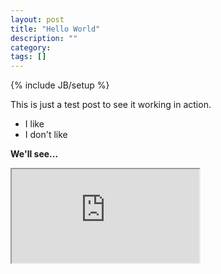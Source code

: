 ```yaml
---
layout: post
title: "Hello World"
description: ""
category: 
tags: []
---
```

{% include JB/setup %}

This is just a test post to see it working in action.

- I like
- I don't like

**We'll see...**

<iframe src="https://fiddle.sencha.com/fiddle/4o"></iframe>
